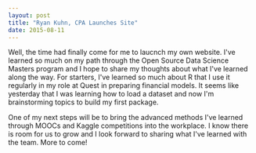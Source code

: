 ```yaml
---
layout: post
title: "Ryan Kuhn, CPA Launches Site"
date: 2015-08-11
---
```


Well,  the time had finally come for me to laucnch my own website. 
I've learned so much on my path through the Open Source Data Science Masters program and I hope to share my thoughts about what I've learned along the way. 
For starters, I've learned so much about R that I use it regularly in my role at Quest in preparing financial models. 
It seems like yesterday that I was learning how to load a dataset and now I'm brainstorming topics to build my first package.  

One of my next steps will be to bring the advanced methods I've learned through MOOCs and Kaggle competitions into the workplace. 
I know there is room for us to grow and I look forward to sharing what I've learned with the team. 
More to come!
